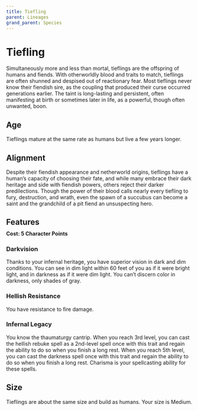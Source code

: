 ```yaml
---
title: Tiefling
parent: Lineages
grand_parent: Species
---
```


# Tiefling
Simultaneously more and less than mortal, tieflings are the offspring of humans and fiends. With otherworldly blood and traits to match, tieflings are often shunned and despised out of reactionary fear. Most tieflings never know their fiendish sire, as the coupling that produced their curse occurred generations earlier. The taint is long-lasting and persistent, often manifesting at birth or sometimes later in life, as a powerful, though often unwanted, boon.

## Age
Tieflings mature at the same rate as humans but live a few years longer.

## Alignment
Despite their fiendish appearance and netherworld origins, tieflings have a human’s capacity of choosing their fate, and while many embrace their dark heritage and side with fiendish powers, others reject their darker predilections. Though the power of their blood calls nearly every tiefling to fury, destruction, and wrath, even the spawn of a succubus can become a saint and the grandchild of a pit fiend an unsuspecting hero.

## Features

<div style="margin-top:-10px;"></div>

#### **Cost:** 5 Character Points

### Darkvision
Thanks to your infernal heritage, you have superior vision in dark and dim conditions. You can see in dim light within 60 feet of you as if it were bright light, and in darkness as if it were dim light. You can’t discern color in darkness, only shades of gray.

### Hellish Resistance
You have resistance to fire damage.

### Infernal Legacy
You know the thaumaturgy cantrip. When you reach 3rd level, you can cast the hellish rebuke spell as a 2nd-level spell once with this trait and regain the ability to do so when you finish a long rest. When you reach 5th level, you can cast the darkness spell once with this trait and regain the ability to do so when you finish a long rest. Charisma is your spellcasting ability for these spells.

## Size
Tieflings are about the same size and build as humans. Your size is Medium.
